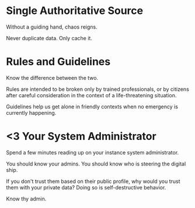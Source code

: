 # Single Authoritative Source
Without a guiding hand, chaos reigns.

Never duplicate data. Only cache it.

# Rules and Guidelines
Know the difference between the two.

Rules are intended to be broken only by trained professionals, or by citizens after careful consideration in the context of a life-threatening situation.

Guidelines help us get alone in friendly contexts when no emergency is currently happening.

# <3 Your System Administrator
Spend a few minutes reading up on your instance system administrator.

You should know your admins.
You should know who is steering the digital ship.

If you don't trust them based on their public profile,
why would you trust them with your private data?
Doing so is self-destructive behavior.

Know thy admin.
